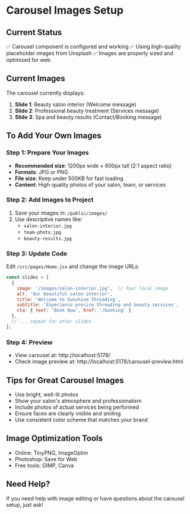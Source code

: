 # Carousel Images Setup

## Current Status
✅ Carousel component is configured and working
✅ Using high-quality placeholder images from Unsplash
✅ Images are properly sized and optimized for web

## Current Images
The carousel currently displays:
1. **Slide 1**: Beauty salon interior (Welcome message)
2. **Slide 2**: Professional beauty treatment (Services message)  
3. **Slide 3**: Spa and beauty results (Contact/Booking message)

## To Add Your Own Images

### Step 1: Prepare Your Images
- **Recommended size**: 1200px wide × 600px tall (2:1 aspect ratio)
- **Formats**: JPG or PNG
- **File size**: Keep under 500KB for fast loading
- **Content**: High-quality photos of your salon, team, or services

### Step 2: Add Images to Project
1. Save your images in: `/public/images/`
2. Use descriptive names like:
   - `salon-interior.jpg`
   - `team-photo.jpg` 
   - `beauty-results.jpg`

### Step 3: Update Code
Edit `/src/pages/Home.jsx` and change the image URLs:

```jsx
const slides = [
  {
    image: '/images/salon-interior.jpg',  // Your local image
    alt: 'Our beautiful salon interior',
    title: 'Welcome to Sunshine Threading',
    subtitle: 'Experience precise threading and beauty services',
    cta: { text: 'Book Now', href: '/booking' }
  },
  // ... repeat for other slides
];
```

### Step 4: Preview
- View carousel at: http://localhost:5178/
- Check image preview at: http://localhost:5178/carousel-preview.html

## Tips for Great Carousel Images
- Use bright, well-lit photos
- Show your salon's atmosphere and professionalism
- Include photos of actual services being performed
- Ensure faces are clearly visible and smiling
- Use consistent color scheme that matches your brand

## Image Optimization Tools
- Online: TinyPNG, ImageOptim
- Photoshop: Save for Web
- Free tools: GIMP, Canva

## Need Help?
If you need help with image editing or have questions about the carousel setup, just ask!